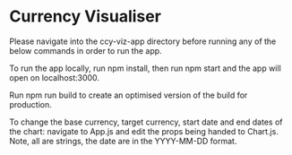 # Currency Visualiser

Please navigate into the ccy-viz-app directory before running any of the below commands in order to run the app.

To run the app locally, run npm install, then run npm start and the app will open on localhost:3000.

Run npm run build to create an optimised version of the build for production.

To change the base currency, target currency, start date and end dates of the chart: navigate to App.js and edit the props being handed to Chart.js.  Note, all are strings, the date are in the YYYY-MM-DD format.

